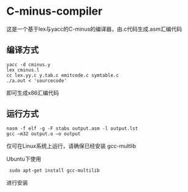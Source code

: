 # C-minus-compiler

这是一个基于lex与yacc的C-minus的编译器，由.c代码生成.asm汇编代码

## 编译方式

```shell
yacc -d cminus.y
lex cminus.l
cc lex.yy.c y.tab.c emitcode.c symtable.c
./a.out < 'sourcecode'
```

即可生成x86汇编代码

## 运行方式

```shell
nasm -f elf -g -F stabs output.asm -l output.lst
gcc –m32 output.o –o output
```

仅可在Linux系统上运行，请确保已经安装 gcc-multlib 

Ubuntu下使用

```shell
 sudo apt-get install gcc-multilib
```

进行安装
